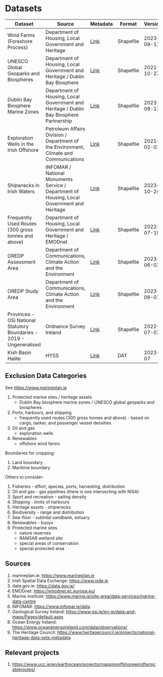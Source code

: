 # Datasets

Dataset | Source | Metadata | Format | Version
-- | -- | -- | -- | --
Wind Farms (Foreshore Process) | Department of Housing, Local Government and Heritage | [Link][owf] | Shapefile | 2023-09-11
UNESCO Global Geoparks and Biospheres | Department of Housing, Local Government and Heritage / Dublin Bay Biosphere | [Link][biospheres_heritage] | Shapefile | 2021-10-27
Dublin Bay Biosphere Marine Zones | Department of Housing, Local Government and Heritage / Dublin Bay Biosphere Partnership | [Link][biospheres_marine] | Shapefile | 2023-08-17
Exploration Wells in the Irish Offshore | Petroleum Affairs Division / Department of the Environment, Climate and Communications | [Link][wells] | Shapefile | 2021-02-01
Shipwrecks in Irish Waters | INFOMAR / National Monuments Service / Department of Housing, Local Government and Heritage | [Link][shipwrecks] | Shapefile | 2023-10-24
Frequently Used Routes (300 gross tonnes and above)  | Department of Housing, Local Government and Heritage / EMODnet | [Link][shippingroutes] | Shapefile | 2022-07-19
OREDP Assessment Area | Department of Communications, Climate Action and the Environment | [Link][oredp_assessment] | Shapefile | 2023-06-01
OREDP Study Area | Department of Communications, Climate Action and the Environment | [Link][oredp_study] | Shapefile | 2023-06-01
Provinces - OSi National Statutory Boundaries - 2019 - Ungeneralised | Ordnance Survey Ireland | [Link][boundary] | Shapefile | 2022-07-07
Kish Basin Halite | HYSS | [Link][hyss] | DAT | 2023-07

## Exclusion Data Categories

See <https://www.marineplan.ie>

1. Protected marine sites / heritage assets
    - Dublin Bay biosphere marine zones / UNESCO global geoparks and biospheres
1. Ports, harbours, and shipping
    - frequently used routes (300 gross tonnes and above) - based on cargo, tanker, and passenger vessel densities
1. Oil and gas
    - exploration wells
1. Renewables
    - offshore wind farms

Boundaries for cropping:

1. Land boundary
1. Maritime boundary

Others to consider:

1. Fisheries - effort, species, ports, harvesting, distribution
1. Oil and gas - gas pipelines (there is one intersecting with NISA)
1. Sport and recreation - sailing density
1. Shipping - limits of harbours
1. Heritage assets - shipwrecks
1. Biodiversity - range and distribution
1. Sea-floor - subtidal sandbank, estuary
1. Renewables - buoys
1. Protected marine sites
    - nature reserves
    - RAMSAR wetland site
    - special areas of conservation
    - special protected area

## Sources

1. marineplan.ie: <https://www.marineplan.ie>
1. Irish Spatial Data Exchange: <https://www.isde.ie>
1. data.gov.ie: <https://data.gov.ie/>
1. EMODnet: <https://emodnet.ec.europa.eu/>
1. Marine Institute: <https://www.marine.ie/site-area/data-services/marine-data-centre>
1. INFOMAR: <https://www.infomar.ie/data>
1. Geological Survey Ireland: <https://www.gsi.ie/en-ie/data-and-maps/Pages/default.aspx>
1. Ocean Energy Ireland: <https://www.oceanenergyireland.com/data/observations/>
1. The Heritage Council: <https://www.heritagecouncil.ie/projects/national-heritage-data-sets-metadata>

## Relevant projects

1. <https://www.ucc.ie/en/earthocean/projects/mappingoffshorewindfarmcableroutes/>

[owf]: https://data.gov.ie/dataset/wind-farms-foreshore-process
[biospheres_heritage]: https://data.gov.ie/dataset/unesco-global-geoparks-and-biospheres
[biospheres_marine]: https://data.gov.ie/dataset/dublin-bay-biosphere-marine-zones
[wells]: https://www.isde.ie/geonetwork/srv/eng/catalog.search#/metadata/ie.marine.data:dataset.2171
[hyss]: https://hyss.ie
[oredp_assessment]: https://www.isde.ie/geonetwork/srv/eng/catalog.search#/metadata/ie.marine.data:dataset.2212
[oredp_study]: https://www.isde.ie/geonetwork/srv/eng/catalog.search#/metadata/ie.marine.data:dataset.2214
[shipwrecks]: https://isde.ie/geonetwork/srv/eng/catalog.search#/metadata/ie.marine.data:dataset.5131
[shippingroutes]: https://data.gov.ie/dataset/frequently-used-routes-300-gross-tonnes-and-above1
[boundary]: https://data.gov.ie/dataset/provinces-osi-national-statutory-boundaries-2019
